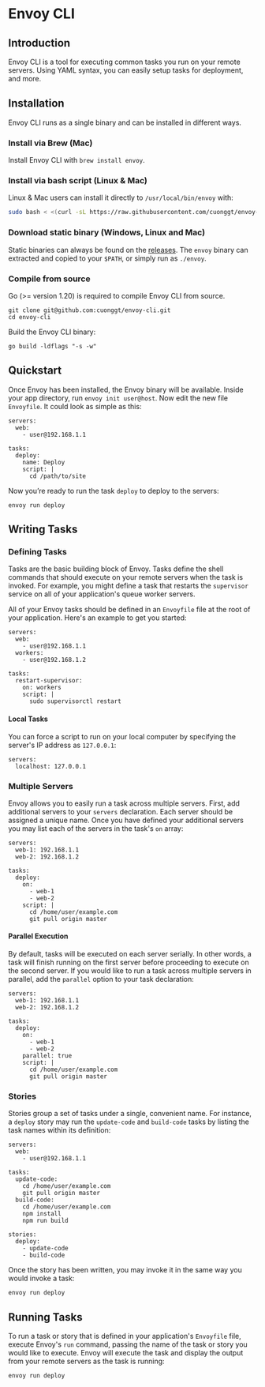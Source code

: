 # Envoy CLI

<a name="introduction"></a>
## Introduction

Envoy CLI is a tool for executing common tasks you run on your remote servers. Using YAML syntax, you can easily setup tasks for deployment, and more.

<a name="installation"></a>
## Installation

Envoy CLI runs as a single binary and can be installed in different ways.

<a name="install-via-brew-mac"></a>
### Install via Brew (Mac)

Install Envoy CLI with `brew install envoy`.

<a name="install-via-bash-script-linux-mac"></a>
### Install via bash script (Linux & Mac)

Linux & Mac users can install it directly to `/usr/local/bin/envoy` with:

```bash
sudo bash < <(curl -sL https://raw.githubusercontent.com/cuonggt/envoy-cli/develop/install.sh)
```

<a name="download-static-binary-window-linux-mac"></a>
### Download static binary (Windows, Linux and Mac)

Static binaries can always be found on the [releases](https://github.com/cuonggt/envoy-cli/releases/latest). The `envoy` binary can extracted and copied to your `$PATH`, or simply run as `./envoy`.

<a name="compile-from-source"></a>
### Compile from source

Go (>= version 1.20) is required to compile Envoy CLI from source.

```shell
git clone git@github.com:cuonggt/envoy-cli.git
cd envoy-cli
```

Build the Envoy CLI binary:

```shell
go build -ldflags "-s -w"
```

<a name="quickstart"></a>
## Quickstart

Once Envoy has been installed, the Envoy binary will be available. Inside your app directory, run `envoy init user@host`. Now edit the new file `Envoyfile`. It could look as simple as this:

```
servers:
  web:
    - user@192.168.1.1

tasks:
  deploy:
    name: Deploy
    script: |
      cd /path/to/site
```

Now you’re ready to run the task `deploy` to deploy to the servers:

```shell
envoy run deploy
```

<a name="writing-tasks"></a>
## Writing Tasks

<a name="defining-tasks"></a>
### Defining Tasks

Tasks are the basic building block of Envoy. Tasks define the shell commands that should execute on your remote servers when the task is invoked. For example, you might define a task that restarts the `supervisor` service on all of your application's queue worker servers.

All of your Envoy tasks should be defined in an `Envoyfile` file at the root of your application. Here's an example to get you started:

```
servers:
  web:
    - user@192.168.1.1
  workers:
    - user@192.168.1.2

tasks:
  restart-supervisor:
    on: workers
    script: |
      sudo supervisorctl restart
```

<a name="local-tasks"></a>
#### Local Tasks

You can force a script to run on your local computer by specifying the server's IP address as `127.0.0.1`:

```
servers:
  localhost: 127.0.0.1
```

<a name="multiple-servers"></a>
### Multiple Servers

Envoy allows you to easily run a task across multiple servers. First, add additional servers to your `servers` declaration. Each server should be assigned a unique name. Once you have defined your additional servers you may list each of the servers in the task's `on` array:

```
servers:
  web-1: 192.168.1.1
  web-2: 192.168.1.2

tasks:
  deploy:
    on:
      - web-1
      - web-2
    script: |
      cd /home/user/example.com
      git pull origin master
```

<a name="parallel-execution"></a>
#### Parallel Execution

By default, tasks will be executed on each server serially. In other words, a task will finish running on the first server before proceeding to execute on the second server. If you would like to run a task across multiple servers in parallel, add the `parallel` option to your task declaration:

```
servers:
  web-1: 192.168.1.1
  web-2: 192.168.1.2

tasks:
  deploy:
    on:
      - web-1
      - web-2
    parallel: true
    script: |
      cd /home/user/example.com
      git pull origin master
```

<a name="stories"></a>
### Stories

Stories group a set of tasks under a single, convenient name. For instance, a `deploy` story may run the `update-code` and `build-code` tasks by listing the task names within its definition:

```
servers:
  web:
    - user@192.168.1.1

tasks:
  update-code:
    cd /home/user/example.com
    git pull origin master
  build-code:
    cd /home/user/example.com
    npm install
    npm run build

stories:
  deploy:
    - update-code
    - build-code
```

Once the story has been written, you may invoke it in the same way you would invoke a task:

```shell
envoy run deploy
```

<a name="running-tasks"></a>
## Running Tasks

To run a task or story that is defined in your application's `Envoyfile` file, execute Envoy's `run` command, passing the name of the task or story you would like to execute. Envoy will execute the task and display the output from your remote servers as the task is running:

```shell
envoy run deploy
```

